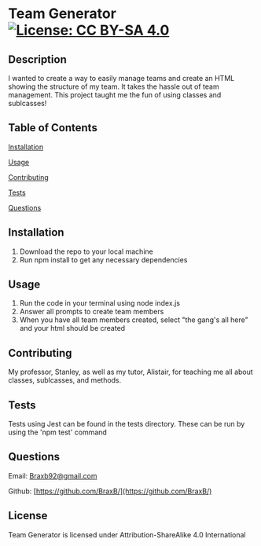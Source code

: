 # Team Generator [![License: CC BY-SA 4.0](https://img.shields.io/badge/License-CC%20BY--SA%204.0-lightgrey.svg)](http://creativecommons.org/licenses/by-sa/4.0/)

## Description

I wanted to create a way to easily manage teams and create an HTML showing the structure of my team.
It takes the hassle out of team management.
This project taught me the fun of using classes and sublcasses!

## Table of Contents

[Installation](#Installation)

[Usage](#Usage)

[Contributing](#Contributing)

[Tests](#Tests)

[Questions](#Questions)

## Installation

<a id='Installation'></a>

1. Download the repo to your local machine
2. Run npm install to get any necessary dependencies

## Usage

<a id='Usage'></a>

1. Run the code in your terminal using node index.js
2. Answer all prompts to create team members
3. When you have all team members created, select "the gang's all here" and your html should be created

## Contributing

<a id='Contributing'></a>

My professor, Stanley, as well as my tutor, Alistair, for teaching me all about classes, sublcasses, and methods.

## Tests

<a id='Tests'></a>

Tests using Jest can be found in the tests directory. These can be run by using the 'npm test' command

## Questions

<a id='Questions'></a>

Email: Braxb92@gmail.com

Github: [https://github.com/BraxB/](https://github.com/BraxB/)

## License

Team Generator is licensed under Attribution-ShareAlike 4.0 International
